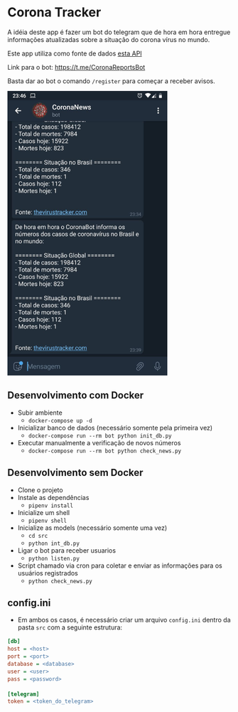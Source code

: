 # Corona Tracker

A idéia deste app é fazer um bot do telegram que de hora em hora entregue informações atualizadas sobre a situação do corona vírus no mundo.

Este app utiliza como fonte de dados [esta API](https://thevirustracker.com/api)

Link para o bot: https://t.me/CoronaReportsBot

Basta dar ao bot o comando `/register` para começar a receber avisos.

<img src="https://github.com/Doc-McCoy/bot-corona-tracker/blob/master/screenshots/01.jpg" width="360" height="640"/>

## Desenvolvimento com Docker

- Subir ambiente
    - `docker-compose up -d`
- Inicializar banco de dados (necessário somente pela primeira vez)
    - `docker-compose run --rm bot python init_db.py`
- Executar manualmente a verificação de novos números
    - `docker-compose run --rm bot python check_news.py`


## Desenvolvimento sem Docker

- Clone o projeto
- Instale as dependências
    - `pipenv install`
- Inicialize um shell
    - `pipenv shell`
- Inicialize as models (necessário somente uma vez)
    - `cd src`
    - `python int_db.py`
- Ligar o bot para receber usuarios
    - `python listen.py`
- Script chamado via cron para coletar e enviar as informações para os usuários registrados
    - `python check_news.py`

## config.ini

- Em ambos os casos, é necessário criar um arquivo `config.ini` dentro da pasta `src` com a seguinte estrutura:

```ini
[db]
host = <host>
port = <port>
database = <database>
user = <user>
pass = <password>

[telegram]
token = <token_do_telegram>
```
